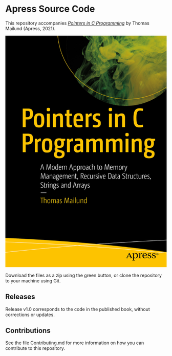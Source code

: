 # Apress Source Code

This repository accompanies [*Pointers in C Programming*](https://www.apress.com/9781484269268) by Thomas Mailund (Apress, 2021).

[comment]: #cover
![Cover image](9781484269268.jpg)

Download the files as a zip using the green button, or clone the repository to your machine using Git.

## Releases

Release v1.0 corresponds to the code in the published book, without corrections or updates.

## Contributions

See the file Contributing.md for more information on how you can contribute to this repository.